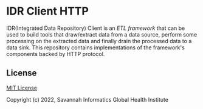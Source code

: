 # IDR Client HTTP

IDR(Integrated Data Repository) Client is an *ETL framework* that can be used
to build tools that draw/extract data from a data source, perform some
processing on the extracted data and finally drain the processed data to a data
sink. This repository contains implementations of the framework's components
backed by HTTP protocol.


## License

[MIT License](https://github.com/savannahghi/idr-client/blob/develop/LICENSE)

Copyright (c) 2022, Savannah Informatics Global Health Institute
